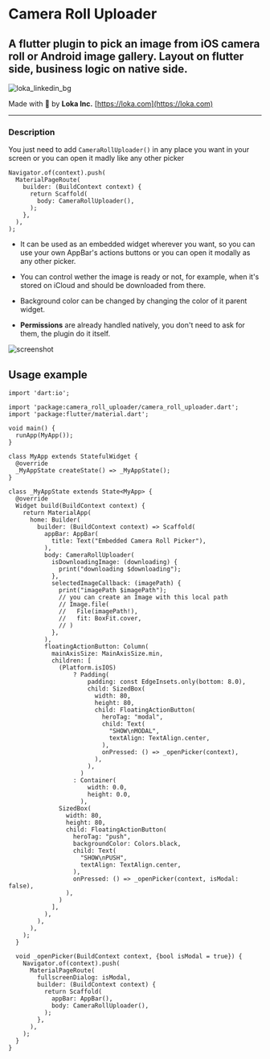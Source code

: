 # Camera Roll Uploader

## A flutter plugin to pick an image from iOS camera roll or Android image gallery. Layout on flutter side, business logic on native side.

![loka_linkedin_bg](https://user-images.githubusercontent.com/14978705/124147816-54a1cb00-da8f-11eb-9ff1-52669cd122ad.png)

Made with 💙 by **Loka Inc.** [https://loka.com](https://loka.com)

<hr>

### Description

You just need to add `CameraRollUploader()` in any place you want in your screen or you can open it madly like any other picker

```
Navigator.of(context).push(
  MaterialPageRoute(
    builder: (BuildContext context) {
      return Scaffold(
        body: CameraRollUploader(),
      );
    },
  ),
);
```

- It can be used as an embedded widget wherever you want, so you can use your own AppBar's actions buttons or you can open it modally as any other picker.

- You can control wether the image is ready or not, for example, when it's stored on iCloud and should be downloaded from there.

- Background color can be changed by changing the color of it parent widget.

- **Permissions** are already handled natively, you don't need to ask for them, the plugin do it itself.

![screenshot](https://user-images.githubusercontent.com/14978705/123599875-5ef56800-d7f6-11eb-888c-76cdbd3280da.jpg)

## Usage example

```
import 'dart:io';

import 'package:camera_roll_uploader/camera_roll_uploader.dart';
import 'package:flutter/material.dart';

void main() {
  runApp(MyApp());
}

class MyApp extends StatefulWidget {
  @override
  _MyAppState createState() => _MyAppState();
}

class _MyAppState extends State<MyApp> {
  @override
  Widget build(BuildContext context) {
    return MaterialApp(
      home: Builder(
        builder: (BuildContext context) => Scaffold(
          appBar: AppBar(
            title: Text("Embedded Camera Roll Picker"),
          ),
          body: CameraRollUploader(
            isDownloadingImage: (downloading) {
              print("downloading $downloading");
            },
            selectedImageCallback: (imagePath) {
              print("imagePath $imagePath");
              // you can create an Image with this local path
              // Image.file(
              //   File(imagePath!),
              //   fit: BoxFit.cover,
              // )
            },
          ),
          floatingActionButton: Column(
            mainAxisSize: MainAxisSize.min,
            children: [
              (Platform.isIOS)
                  ? Padding(
                      padding: const EdgeInsets.only(bottom: 8.0),
                      child: SizedBox(
                        width: 80,
                        height: 80,
                        child: FloatingActionButton(
                          heroTag: "modal",
                          child: Text(
                            "SHOW\nMODAL",
                            textAlign: TextAlign.center,
                          ),
                          onPressed: () => _openPicker(context),
                        ),
                      ),
                    )
                  : Container(
                      width: 0.0,
                      height: 0.0,
                    ),
              SizedBox(
                width: 80,
                height: 80,
                child: FloatingActionButton(
                  heroTag: "push",
                  backgroundColor: Colors.black,
                  child: Text(
                    "SHOW\nPUSH",
                    textAlign: TextAlign.center,
                  ),
                  onPressed: () => _openPicker(context, isModal: false),
                ),
              )
            ],
          ),
        ),
      ),
    );
  }

  void _openPicker(BuildContext context, {bool isModal = true}) {
    Navigator.of(context).push(
      MaterialPageRoute(
        fullscreenDialog: isModal,
        builder: (BuildContext context) {
          return Scaffold(
            appBar: AppBar(),
            body: CameraRollUploader(),
          );
        },
      ),
    );
  }
}
```
